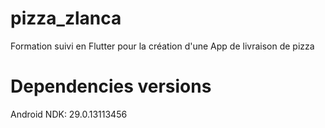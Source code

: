 # pizza_zlanca
Formation suivi en Flutter pour la création d'une App de livraison de pizza

# Dependencies versions
Android NDK: 29.0.13113456